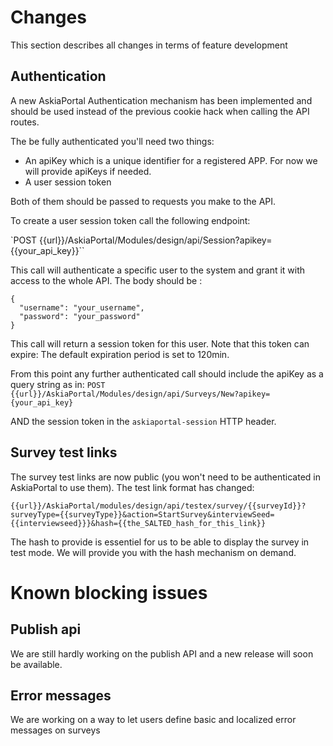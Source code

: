 # Changes
This section describes all changes in terms of feature development

## Authentication
A new AskiaPortal Authentication mechanism has been implemented and should be used instead of the previous cookie hack when calling the API routes.

The be fully authenticated you'll need two things:
- An apiKey which is a unique identifier for a registered APP. For now we will provide apiKeys if needed.
- A user session token

Both of them should be passed to requests you make to the API.

To create a user session token call the following endpoint:

`POST {{url}}/AskiaPortal/Modules/design/api/Session?apikey={{your_api_key}}``

This call will authenticate a specific user to the system and grant it with access to the whole API.
The body should be :

```
{
  "username": "your_username",
  "password": "your_password"
}
```

This call will return a session token for this user.
Note that this token can expire: The default expiration period is set to 120min.

From this point any further authenticated call should include the apiKey as a query string as in:
`POST {{url}}/AskiaPortal/Modules/design/api/Surveys/New?apikey={your_api_key}`

AND the session token in the `askiaportal-session` HTTP header.


## Survey test links
The survey test links are now public (you won't need to be authenticated in AskiaPortal to use them).
The test link format has changed:

```
{{url}}/AskiaPortal/modules/design/api/testex/survey/{{surveyId}}?surveyType={{surveyType}}&action=StartSurvey&interviewSeed={{interviewseed}}}&hash={{the_SALTED_hash_for_this_link}}
```

The hash to provide is essentiel for us to be able to display the survey in test mode. We will provide you with the hash mechanism on demand.


# Known blocking issues

## Publish api
We are still hardly working on the publish API and a new release will soon be available.

## Error messages
We are working on a way to let users define basic and localized error messages on surveys
